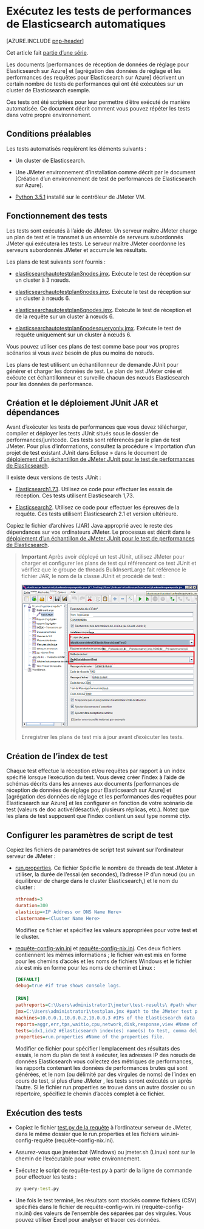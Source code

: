 
<properties
   pageTitle="Exécution des tests de performances Elasticsearch automatiques | Microsoft Azure"
   description="Description de la façon dont vous pouvez exécuter les tests de performances dans votre propre environnement."
   services=""
   documentationCenter="na"
   authors="dragon119"
   manager="bennage"
   editor=""
   tags=""/>

<tags
   ms.service="guidance"
   ms.devlang="na"
   ms.topic="article"
   ms.tgt_pltfrm="na"
   ms.workload="na"
   ms.date="09/22/2016"
   ms.author="masashin"/>
   
# <a name="running-the-automated-elasticsearch-performance-tests"></a>Exécutez les tests de performances de Elasticsearch automatiques

[AZURE.INCLUDE [pnp-header](../../includes/guidance-pnp-header-include.md)]

Cet article fait [partie d’une série](guidance-elasticsearch.md). 

Les documents [performances de réception de données de réglage pour Elasticsearch sur Azure] et [agrégation des données de réglage et les performances des requêtes pour Elasticsearch sur Azure] décrivent un certain nombre de tests de performances qui ont été exécutées sur un cluster de Elasticsearch exemple.

Ces tests ont été scriptées pour leur permettre d’être exécuté de manière automatisée. Ce document décrit comment vous pouvez répéter les tests dans votre propre environnement.

## <a name="prerequisites"></a>Conditions préalables

Les tests automatisés requièrent les éléments suivants :

-  Un cluster de Elasticsearch.

- Une JMeter environnement d’installation comme décrit par le document [Création d’un environnement de test de performances de Elasticsearch sur Azure].

- [Python 3.5.1](https://www.python.org/downloads/release/python-351/) installé sur le contrôleur de JMeter VM.


## <a name="how-the-tests-work"></a>Fonctionnement des tests
Les tests sont exécutés à l’aide de JMeter. Un serveur maître JMeter charge un plan de test et le transmet à un ensemble de serveurs subordonnés JMeter qui exécutera les tests. Le serveur maître JMeter coordonne les serveurs subordonnés JMeter et accumule les résultats.

Les plans de test suivants sont fournis :

* [elasticsearchautotestplan3nodes.jmx](https://github.com/mspnp/azure-guidance/blob/master/ingestion-and-query-tests/templates/elasticsearchautotestplan3nodes.jmx). Exécute le test de réception sur un cluster à 3 nœuds.

* [elasticsearchautotestplan6nodes.jmx](https://github.com/mspnp/azure-guidance/blob/master/ingestion-and-query-tests/templates/elasticsearchautotestplan6nodes.jmx). Exécute le test de réception sur un cluster à nœuds 6.

* [elasticsearchautotestplan6qnodes.jmx](https://github.com/mspnp/azure-guidance/blob/master/ingestion-and-query-tests/templates/elasticsearchautotestplan6qnodes.jmx). Exécute le test de réception et de la requête sur un cluster à nœuds 6.

* [elasticsearchautotestplan6nodesqueryonly.jmx](https://github.com/mspnp/azure-guidance/blob/master/ingestion-and-query-tests/templates/elasticsearchautotestplan6nodesqueryonly.jmx). Exécute le test de requête uniquement sur un cluster à nœuds 6.


Vous pouvez utiliser ces plans de test comme base pour vos propres scénarios si vous avez besoin de plus ou moins de nœuds.

Les plans de test utilisent un échantillonneur de demande JUnit pour générer et charger les données de test. Le plan de test JMeter crée et exécute cet échantillonneur et surveille chacun des nœuds Elasticsearch pour les données de performance.  

## <a name="building-and-deploying-the-junit-jar-and-dependencies"></a>Création et le déploiement JUnit JAR et dépendances
Avant d’exécuter les tests de performances que vous devez télécharger, compiler et déployer les tests JUnit situés sous le dossier de performances/junitcode. Ces tests sont référencés par le plan de test JMeter. Pour plus d’informations, consultez la procédure « Importation d’un projet de test existant JUnit dans Eclipse » dans le document de [déploiement d’un échantillon de JMeter JUnit pour le test de performances de Elasticsearch].

Il existe deux versions de tests JUnit : 

- [Elasticsearch1.73](https://github.com/mspnp/azure-guidance/tree/master/ingestion-and-query-tests/junitcode/elasticsearch1.73). Utilisez ce code pour effectuer les essais de réception. Ces tests utilisent Elasticsearch 1,73.

- [Elasticsearch2](https://github.com/mspnp/azure-guidance/tree/master/ingestion-and-query-tests/junitcode/elasticsearch2). Utilisez ce code pour effectuer les épreuves de la requête. Ces tests utilisent Elasticsearch 2.1 et version ultérieure.

Copiez le fichier d’archives (JAR) Java approprié avec le reste des dépendances sur vos ordinateurs JMeter. Le processus est décrit dans le [déploiement d’un échantillon de JMeter JUnit pour le test de performances de Elasticsearch][]. 

> **Important** Après avoir déployé un test JUnit, utilisez JMeter pour charger et configurer les plans de test qui référencent ce test JUnit et vérifiez que le groupe de threads BulkInsertLarge fait référence le fichier JAR, le nom de la classe JUnit et procédé de test :
> 
> ![](./media/guidance-elasticsearch/performance-tests-image1.png)
> 
> Enregistrer les plans de test mis à jour avant d’exécuter les tests.

## <a name="creating-the-test-indexes"></a>Création de l’index de test
Chaque test effectue la réception et/ou requêtes par rapport à un index spécifié lorsque l’exécution du test. Vous devez créer l’index à l’aide de schémas décrits dans les annexes aux documents [performances de réception de données de réglage pour Elasticsearch sur Azure] et [agrégation des données de réglage et les performances des requêtes pour Elasticsearch sur Azure] et les configurer en fonction de votre scénario de test (valeurs de doc activé/désactivé, plusieurs réplicas, etc.). Notez que les plans de test supposent que l’index contient un seul type nommé *ctip*.

## <a name="configuring-the-test-script-parameters"></a>Configurer les paramètres de script de test
Copiez les fichiers de paramètres de script test suivant sur l’ordinateur serveur de JMeter :

* [run.properties](https://github.com/mspnp/azure-guidance/blob/master/ingestion-and-query-tests/run.properties). Ce fichier Spécifie le nombre de threads de test JMeter à utiliser, la durée de l’essai (en secondes), l’adresse IP d’un nœud (ou un équilibreur de charge dans le cluster Elasticsearch,) et le nom du cluster :

  ```ini
  nthreads=3
  duration=300
  elasticip=<IP Address or DNS Name Here>
  clustername=<Cluster Name Here>
  ```
  
  Modifiez ce fichier et spécifiez les valeurs appropriées pour votre test et le cluster.

* [requête-config-win.ini](https://github.com/mspnp/azure-guidance/blob/master/ingestion-and-query-tests/query-config-win.ini) et [requête-config-nix.ini](https://github.com/mspnp/azure-guidance/blob/master/ingestion-and-query-tests/query-config-nix.ini). Ces deux fichiers contiennent les mêmes informations ; le fichier *win* est mis en forme pour les chemins d’accès et les noms de fichiers Windows et le fichier *nix* est mis en forme pour les noms de chemin et Linux :

  ```ini
  [DEFAULT]
  debug=true #if true shows console logs.

  [RUN]
  pathreports=C:\Users\administrator1\jmeter\test-results\ #path where tests results are saved.
  jmx=C:\Users\administrator1\testplan.jmx #path to the JMeter test plan.
  machines=10.0.0.1,10.0.0.2,10.0.0.3 #IPs of the Elasticsearch data nodes separated by commas.
  reports=aggr,err,tps,waitio,cpu,network,disk,response,view #Name of the reports separated by commas.
  tests=idx1,idx2 #Elasticsearch index(es) name(s) to test, comma delimited if more than one.
  properties=run.properties #Name of the properties file.
  ```

  Modifier ce fichier pour spécifier l’emplacement des résultats des essais, le nom du plan de test à exécuter, les adresses IP des nœuds de données Elasticsearch vous collectez des métriques de performances, les rapports contenant les données de performances brutes qui sont générées, et le nom (ou délimité par des virgules de noms) de l’index en cours de test, si plus d’une JMeter , les tests seront exécutés un après l’autre. Si le fichier run.properties se trouve dans un autre dossier ou un répertoire, spécifiez le chemin d’accès complet à ce fichier.

## <a name="running-the-tests"></a>Exécution des tests

* Copiez le fichier [test.py de la requête](https://github.com/mspnp/azure-guidance/blob/master/ingestion-and-query-tests/query-test.py) à l’ordinateur serveur de JMeter, dans le même dossier que le run.properties et les fichiers win.ini-config-requête (requête-config-nix.ini).

* Assurez-vous que jmeter.bat (Windows) ou jmeter.sh (Linux) sont sur le chemin de l’exécutable pour votre environnement.

* Exécutez le script de requête-test.py à partir de la ligne de commande pour effectuer les tests :

  ```cmd
  py query-test.py
  ```

* Une fois le test terminé, les résultats sont stockés comme fichiers (CSV) spécifiés dans le fichier de requête-config-win.ini (requête-config-nix.ini) des valeurs de l’ensemble des séparées par des virgules. Vous pouvez utiliser Excel pour analyser et tracer ces données.


[Réglage des performances d’acquisition de données pour Elasticsearch sur Azure]: guidance-elasticsearch-tuning-data-ingestion-performance.md
[Réglage d’agrégation des données et des performances des requêtes pour Elasticsearch sur Azure]: guidance-elasticsearch-tuning-data-aggregation-and-query-performance.md
[Création d’un environnement de test pour Elasticsearch sur Azure de performances]: guidance-elasticsearch-creating-performance-testing-environment.md
[Déploiement d’un échantillon de JMeter JUnit pour le test de performances de Elasticsearch]: guidance-elasticsearch-deploying-jmeter-junit-sampler.md
